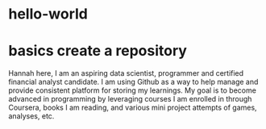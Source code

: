# hello-world
# basics create a repository 

Hannah here, I am an aspiring data scientist, programmer and certified financial analyst candidate. I am using Github as a way to help manage and provide consistent platform for storing my learnings. 
My goal is to become advanced in programming by leveraging courses I am enrolled in through Coursera, books I am reading, and various mini project attempts of games, analyses, etc. 
